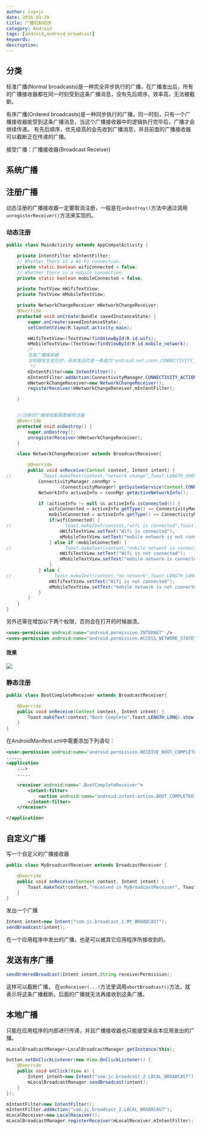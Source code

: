 ```yaml
---
author: ivyxjc
date: 2016-03-20
title: 广播机制初步
category: Android
tags: [android,android_broadcast]
keywords:
description:
---
```


## 分类

标准广播(Normal broadcasts)是一种完全异步执行的广播，在广播发出后，所有的广播接收器都在同一时刻受到这条广播消息，没有先后顺序。效率高，无法被截断。

有序广播(Ordered broadcasts)是一种同步执行的广播，同一时刻，只有一个广播接收器能受到这条广播消息，当这个广播接收器中的逻辑执行完毕后，广播才会继续传递。
有先后顺序，优先级高的会先收到广播消息，并且前面的广播接收器可以截断正在传递的广播。

接受广播：广播接收器(Broadcast Receiver)

## 系统广播


## 注册广播

动态注册的广播接收器一定要取消注册，一般是在`onDestroy()`方法中通过调用`unregisterReceiver()`方法来实现的。

### 动态注册

```java
public class MainActivity extends AppCompatActivity {

    private IntentFilter mIntentFilter;
    // Whether there is a Wi-Fi connection.
    private static boolean wifiConnected = false;
    // Whether there is a mobile connection.
    private static boolean mobileConnected = false;

    private TextView mWifiTextView;
    private TextView mMobileTextView;

    private NetworkChangeReceiver mNetworkChangeReceiver;
    @Override
    protected void onCreate(Bundle savedInstanceState) {
        super.onCreate(savedInstanceState);
        setContentView(R.layout.activity_main);

        mWifiTextView=(TextView)findViewById(R.id.wifi);
        mMobileTextView=(TextView)findViewById(R.id.mobile_network);
        /*
        注册广播接收器
        当网络发生变化时，系统发出的是一条值为"android.net.conn.CONNECTIVITY_CHANGE"的广播消息
         */
        mIntentFilter=new IntentFilter();
        mIntentFilter.addAction(ConnectivityManager.CONNECTIVITY_ACTION);
        mNetworkChangeReceiver=new NetworkChangeReceiver();
        registerReceiver(mNetworkChangeReceiver,mIntentFilter);

    }


    //注册的广播接收都需要解除注册
    @Override
    protected void onDestroy() {
        super.onDestroy();
        unregisterReceiver(mNetworkChangeReceiver);
    }

    class NetworkChangeReceiver extends BroadcastReceiver{

        @Override
        public void onReceive(Context context, Intent intent) {
//            Toast.makeText(context,"network change",Toast.LENGTH_SHORT).show();
            ConnectivityManager connMgr =
                    (ConnectivityManager) getSystemService(Context.CONNECTIVITY_SERVICE);
            NetworkInfo activeInfo = connMgr.getActiveNetworkInfo();

            if (activeInfo != null && activeInfo.isConnected()) {
                wifiConnected = activeInfo.getType() == ConnectivityManager.TYPE_WIFI;
                mobileConnected = activeInfo.getType() == ConnectivityManager.TYPE_MOBILE;
                if(wifiConnected) {
//                    Toast.makeText(context,"wifi is connected",Toast.LENGTH_LONG).show();
                    mWifiTextView.setText("Wifi is connected");
                    mMobileTextView.setText("mobile network is not connected");
                } else if (mobileConnected) {
//                    Toast.makeText(context,"mobile network is connected",Toast.LENGTH_LONG).show();
                    mWifiTextView.setText("Wifi is not connected");
                    mMobileTextView.setText("mobile network is connected");
                }
            } else {
//                Toast.makeText(context,"no network",Toast.LENGTH_LONG).show();
                mWifiTextView.setText("Wifi is not connected");
                mMobileTextView.setText("mobile network is not connected");
            }
        }
    }
}
```

另外还需在增加以下两个权限，否则会在打开的时候崩溃。

```xml
<uses-permission android:name="android.permission.INTERNET" />
<uses-permission android:name="android.permission.ACCESS_NETWORK_STATE" />
```

#### 效果

![](http://oezmbgg4j.bkt.clouddn.com/broadcast_network_connectivity.gif)


### 静态注册

```java
public class BootCompleteReceiver extends BroadcastReceiver{

    @Override
    public void onReceive(Context context, Intent intent) {
        Toast.makeText(context,"Boot Complete",Toast.LENGTH_LONG).show();
    }
}
```

在AndroidManifest.xml中需要添加下列语句：

```xml
<user-permission android:name="android.permission.RECEIVE_BOOT_COMPLETED"/>
......
<application
	...>
	.....

    <receiver android:name=".BootCompleteReceiver">
        <intent-filter>
            <action android:name="android.intent.action.BOOT_COMPLETED"/>
        </intent-filter>
    </receiver>

</application>
```


## 自定义广播
写一个自定义的广播接收器

```java
public class MyBroadcastReceiver extends BroadcastReceiver {

    @Override
    public void onReceive(Context context, Intent intent) {
        Toast.makeText(context,"received in MyBroadcastReceiver", Toast.LENGTH_LONG).show();
    }
}
```
发出一个广播

```java
Intent intent=new Intent("com.jc.broadcast_1.MY_BROADCAST");
sendBroadcast(intent);
```

在一个应用程序中发出的广播，也是可以被其它应用程序所接收到的。

## 发送有序广播

```java
sendOrderedBroadcast(Intent intent,String receiverPermission);
```

这样可以截断广播，
在`onReceiver(...)`方法里调用`abortBroadcast()`方法，就表示将这条广播截断。后面的广播就无法再接收到这条广播。

## 本地广播

只能在应用程序的内部进行传递，并且广播接收器也只能接受来自本应用发出的广播。


```java
mLocalBroadcastManager=LocalBroadcastManager.getInstance(this);

button.setOnClickListener(new View.OnClickListener() {
    @Override
    public void onClick(View v) {
        Intent intent=new Intent("com.jc.broadcast_2.LOCAL_BROADCAST");
        mLocalBroadcastManager.sendBroadcast(intent);
    }
});

mIntentFilter=new IntentFilter();
mIntentFilter.addAction("com.jc.broadcast_2.LOCAL_BROADCAST");
mLocalReceiver=new LocalReceiver();
mLocalBroadcastManager.registerReceiver(mLocalReceiver,mIntentFilter);
```
